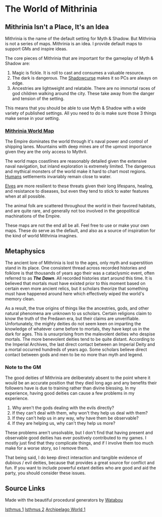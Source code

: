 # The World of Mithrinia

## Mithrinia Isn't a Place, It's an Idea

Mithrinia is the name of the default setting for Myth & Shadow. But Mithrinia is not a series of maps. Mithrinia is an idea. I provide default maps to support GMs and inspire ideas.

The core pieces of Mithrinia that are important for the gameplay of Myth & Shadow are:

1. Magic is fickle. It is roll to cast and consumes a valuable resource.
2. The dark is dangerous. The [Shadowcurse](../../Game%20Procedures/Hazards/Shadowcurse.md) makes it so PCs are always on edge.
3. Ancestries are lightweight and relatable. There are no immortal races of god children walking around the city. These take away from the danger and tension of the setting.

This means that you should be able to use Myth & Shadow with a wide variety of published settings. All you need to do is make sure those 3 things make sense in your setting.

### [Mithrinia World Map](Maps/Mithrinia%20World%20Map.md)

The Empire dominates the world through it's naval power and control of shipping lanes. Mountains with deep mines are of the upmost importance given they are the only access to Mythril.

The world maps coastlines are reasonably detailed given the extensive naval navigation, but inland exploration is extremely limited. The dangerous and mythical monsters of the world make it hard to chart most regions. [Humans](../../Player%20Characters/Ancenstries/The%20People%20of%20Mithrinia/Humans.md) settlements invariably remain close to water.

[Elves](../../Player%20Characters/Ancenstries/The%20People%20of%20Mithrinia/Elves.md) are more resilient to these threats given their long lifespans, healing, and resistance to diseases, but even they tend to stick to water features when at all possible.

The animal folk are scattered throughout the world in their favored habitats, and are quite rare, and generally not too involved in the geopolitical machinations of the Empire.

These maps are not the end all be all. Feel free to use or make your own maps. These do serve as the default, and also as a source of inspiration for the kind of world Mithrinia imagines.

## Metaphysics

The ancient lore of Mithrinia is lost to the ages, only myth and superstition stand in its place. One consistent thread across recorded histories and folklore is that thousands of years ago their was a cataclysmic event, often referred to as ***The Dawn***. All recorded histories start around this time. It is believed that mortals must have existed prior to this moment based on certain even more ancient relics, but it scholars theorize that something must have happened around here which effectively wiped the world's memory clean.

As a result, the true origins of things like the ancestries, gods, and other natural phenomena are unknown to us scholars. Certain religions claim to know the truth of the Predawn era, but their claims are unverifiable. Unfortunately, the mighty deities do not seem keen on imparting the knowledge of whatever came before to mortals, they have kept us in the dark for ages. This is unsurprising from the malevolent deities who despise mortals. The more benevolent deities tend to be quite distant. According to the Imperial Archives, the last direct contact between an Imperial Deity and a mortal occurred hundreds of years ago. Some scholars believe direct contact between gods and men to be no more than myth and legend.

### Note to the GM

The good deities of Mithrinia are deliberately absent to the point where it would be an accurate position that they died long ago and any benefits their followers have is due to training rather than divine blessing. In my experience, having good deities can cause a few problems in my experience.

1. Why aren't the gods dealing with the evils directly?
2. If they can't deal with them, why won't they help us deal with them?
3. If they can't help us in any way, why have them be observable?
4. If they are helping us, why can't they help us more?

These problems aren't unsolvable, but I don't find that having present and observable good deities has ever positively contributed to my games. I mostly just find that they complicate things, and if I involve them too much make for a worse story, so I remove them.

That being said, I do keep direct interaction and tangible evidence of dubious / evil deities, because that provides a great source for conflict and fun. If you want to include powerful extant deities who are good and aid the party, you should consider these issues.

## Source Links

Made with the beautiful procedural generators by [Watabou](https://watabou.github.io/)

[Isthmus 1](https://watabou.github.io/perilous-shores/?seed=1103575137&tags=highland,lake,woodland,difficult,neutral&hexes=3)
[Isthmus 2](https://watabou.github.io/perilous-shores/?seed=1008532271&tags=highland,lake,woodland,difficult,neutral&w=1800&h=1800&hexes=3)
[Archipelago World 1](https://watabou.github.io/perilous-shores/?seed=278080823&tags=archipelago,neutral,highland,safe,woodland&w=2700&h=2700)
